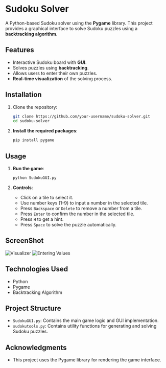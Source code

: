 # Sudoku Solver

A Python-based Sudoku solver using the **Pygame** library. This project provides a graphical interface to solve Sudoku puzzles using a **backtracking algorithm**.

## Features

- Interactive Sudoku board with **GUI**.
- Solves puzzles using **backtracking**.
- Allows users to enter their own puzzles.
- **Real-time visualization** of the solving process.

## Installation

1. Clone the repository:
   ```bash
   git clone https://github.com/your-username/sudoku-solver.git
   cd sudoku-solver

2. **Install the required packages**:
   ```bash
   pip install pygame
   ```

## Usage

1. **Run the game**:
   ```bash
   python SudokuGUI.py
   ```

2. **Controls**:
   - Click on a tile to select it.
   - Use number keys (1-9) to input a number in the selected tile.
   - Press `Backspace` or `Delete` to remove a number from a tile.
   - Press `Enter` to confirm the number in the selected tile.
   - Press `H` to get a hint.
   - Press `Space` to solve the puzzle automatically.

## ScreenShot
![Visualizer](https://github.com/user-attachments/assets/11a6961d-f99a-4795-b0c6-2e44e52bf842)
![Entering Values](https://github.com/user-attachments/assets/495bfd47-3c0f-4b73-95eb-54361ee6d0b5)


## Technologies Used
   - Python
   - Pygame
   - Backtracking Algorithm

## Project Structure
- `SudokuGUI.py`: Contains the main game logic and GUI implementation.
- `sudokutools.py`: Contains utility functions for generating and solving Sudoku puzzles.

## Acknowledgments
- This project uses the Pygame library for rendering the game interface.
